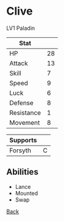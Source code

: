 # Clive

LV1 Paladin

| Stat       | <!-- --> |
| ---------- | -------- |
| HP         | 28       |
| Attack     | 13       |
| Skill      | 7        |
| Speed      | 9        |
| Luck       | 6        |
| Defense    | 8        |
| Resistance | 1        |
| Movement   | 8        |

| Supports | <!-- --> |
| -------- | -------- |
| Forsyth  | C        |

## Abilities

- Lance
- Mounted
- Swap

[Back](README.md)
